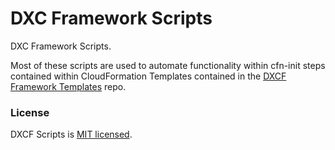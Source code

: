 # DXC Framework Scripts
DXC Framework Scripts.

Most of these scripts are used to automate functionality within cfn-init steps contained within CloudFormation Templates contained in the [DXCF Framework Templates](https://github.com/dxctechnology/dxcf-templates) repo.

### License

DXCF Scripts is [MIT licensed](./LICENSE).
